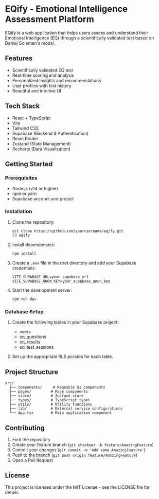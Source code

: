 # EQify - Emotional Intelligence Assessment Platform

EQify is a web application that helps users assess and understand their Emotional Intelligence (EQ) through a scientifically validated test based on Daniel Goleman's model.

## Features

- Scientifically validated EQ test
- Real-time scoring and analysis
- Personalized insights and recommendations
- User profiles with test history
- Beautiful and intuitive UI

## Tech Stack

- React + TypeScript
- Vite
- Tailwind CSS
- Supabase (Backend & Authentication)
- React Router
- Zustand (State Management)
- Recharts (Data Visualization)

## Getting Started

### Prerequisites

- Node.js (v14 or higher)
- npm or yarn
- Supabase account and project

### Installation

1. Clone the repository:
   ```bash
   git clone https://github.com/yourusername/eqify.git
   cd eqify
   ```

2. Install dependencies:
   ```bash
   npm install
   ```

3. Create a `.env` file in the root directory and add your Supabase credentials:
   ```
   VITE_SUPABASE_URL=your_supabase_url
   VITE_SUPABASE_ANON_KEY=your_supabase_anon_key
   ```

4. Start the development server:
   ```bash
   npm run dev
   ```

### Database Setup

1. Create the following tables in your Supabase project:
   - users
   - eq_questions
   - eq_results
   - eq_test_sessions

2. Set up the appropriate RLS policies for each table.

## Project Structure

```
src/
  ├── components/     # Reusable UI components
  ├── pages/         # Page components
  ├── store/         # Zustand store
  ├── types/         # TypeScript types
  ├── utils/         # Utility functions
  ├── lib/           # External service configurations
  └── App.tsx        # Main application component
```

## Contributing

1. Fork the repository
2. Create your feature branch (`git checkout -b feature/AmazingFeature`)
3. Commit your changes (`git commit -m 'Add some AmazingFeature'`)
4. Push to the branch (`git push origin feature/AmazingFeature`)
5. Open a Pull Request

## License

This project is licensed under the MIT License - see the LICENSE file for details.
